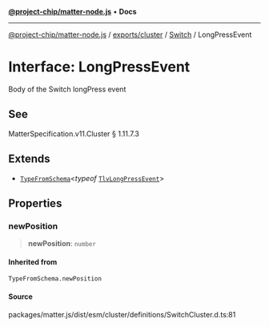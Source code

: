 [**@project-chip/matter-node.js**](../../../../../README.md) • **Docs**

***

[@project-chip/matter-node.js](../../../../../modules.md) / [exports/cluster](../../../README.md) / [Switch](../README.md) / LongPressEvent

# Interface: LongPressEvent

Body of the Switch longPress event

## See

MatterSpecification.v11.Cluster § 1.11.7.3

## Extends

- [`TypeFromSchema`](../../../../tlv/README.md#typefromschemas)\<*typeof* [`TlvLongPressEvent`](../README.md#tlvlongpressevent)\>

## Properties

### newPosition

> **newPosition**: `number`

#### Inherited from

`TypeFromSchema.newPosition`

#### Source

packages/matter.js/dist/esm/cluster/definitions/SwitchCluster.d.ts:81
